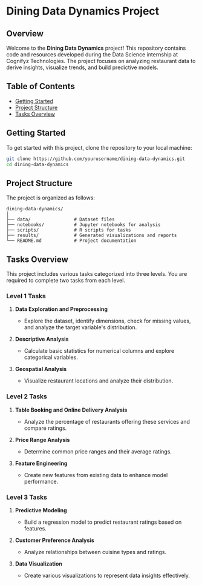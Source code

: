 # Dining Data Dynamics Project

## Overview

Welcome to the **Dining Data Dynamics** project! This repository contains code and resources developed during the Data Science internship at Cognifyz Technologies. The project focuses on analyzing restaurant data to derive insights, visualize trends, and build predictive models.

## Table of Contents

- [Getting Started](#getting-started)
- [Project Structure](#project-structure)
- [Tasks Overview](#tasks-overview)

## Getting Started

To get started with this project, clone the repository to your local machine:

```bash
git clone https://github.com/yourusername/dining-data-dynamics.git
cd dining-data-dynamics
```

## Project Structure

The project is organized as follows:

```
dining-data-dynamics/
│
├── data/                # Dataset files
├── notebooks/           # Jupyter notebooks for analysis
├── scripts/             # R scripts for tasks
├── results/             # Generated visualizations and reports
└── README.md            # Project documentation
```

## Tasks Overview

This project includes various tasks categorized into three levels. You are required to complete two tasks from each level.

### Level 1 Tasks

1. **Data Exploration and Preprocessing**
   - Explore the dataset, identify dimensions, check for missing values, and analyze the target variable's distribution.

2. **Descriptive Analysis**
   - Calculate basic statistics for numerical columns and explore categorical variables.

3. **Geospatial Analysis**
   - Visualize restaurant locations and analyze their distribution.

### Level 2 Tasks

1. **Table Booking and Online Delivery Analysis**
   - Analyze the percentage of restaurants offering these services and compare ratings.

2. **Price Range Analysis**
   - Determine common price ranges and their average ratings.

3. **Feature Engineering**
   - Create new features from existing data to enhance model performance.

### Level 3 Tasks

1. **Predictive Modeling**
   - Build a regression model to predict restaurant ratings based on features.

2. **Customer Preference Analysis**
   - Analyze relationships between cuisine types and ratings.

3. **Data Visualization**
   - Create various visualizations to represent data insights effectively.
